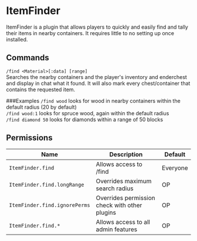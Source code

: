# ItemFinder
ItemFinder is a plugin that allows players to quickly and easily find and tally their items in nearby containers. It requires little to no setting up once installed. 

## Commands
`/find <Material>[:data] [range]`  
Searches the nearby containers and the player's inventory and enderchest and display in chat what it found. It will also mark every chest/container that contains the requested item. 

###Examples
`/find wood` looks for wood in nearby containers within the default radius (20 by default)  
`/find wood:1` looks for spruce wood, again within the default radius  
`/find diamond 50` looks for diamonds within a range of 50 blocks  

## Permissions
Name | Description | Default
--- | --- | ---
`ItemFinder.find` | Allows access to /find | Everyone
`ItemFinder.find.longRange` | Overrides maximum search radius | OP
`ItemFinder.find.ignorePerms` | Overrides permission check with other plugins | OP
`ItemFinder.find.*` | Allows access to all admin features | OP
